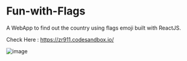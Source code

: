 # Fun-with-Flags
A WebApp to find out the country using flags emoji built with ReactJS.

Check Here : https://zr911.codesandbox.io/

![image](https://user-images.githubusercontent.com/70835087/134419729-9cf85ae5-cf28-4554-8fc8-428416910efe.png)
